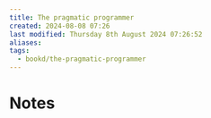 ```yaml
---
title: The pragmatic programmer
created: 2024-08-08 07:26
last modified: Thursday 8th August 2024 07:26:52
aliases: 
tags:
  - bookd/the-pragmatic-programmer
---
```

# Notes

